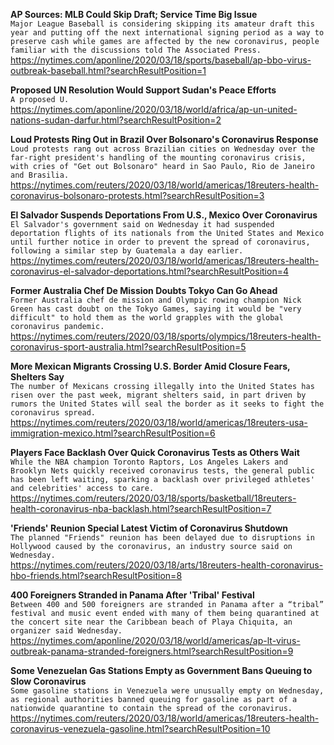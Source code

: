 **AP Sources: MLB Could Skip Draft; Service Time Big Issue**\
`Major League Baseball is considering skipping its amateur draft this year and putting off the next international signing period as a way to preserve cash while games are affected by the new coronavirus, people familiar with the discussions told The Associated Press.`\
https://nytimes.com/aponline/2020/03/18/sports/baseball/ap-bbo-virus-outbreak-baseball.html?searchResultPosition=1

**Proposed UN Resolution Would Support Sudan's Peace Efforts**\
`A proposed U.`\
https://nytimes.com/aponline/2020/03/18/world/africa/ap-un-united-nations-sudan-darfur.html?searchResultPosition=2

**Loud Protests Ring Out in Brazil Over Bolsonaro's Coronavirus Response**\
`Loud protests rang out across Brazilian cities on Wednesday over the far-right president's handling of the mounting coronavirus crisis, with cries of "Get out Bolsonaro" heard in Sao Paulo, Rio de Janeiro and Brasilia. `\
https://nytimes.com/reuters/2020/03/18/world/americas/18reuters-health-coronavirus-bolsonaro-protests.html?searchResultPosition=3

**El Salvador Suspends Deportations From U.S., Mexico Over Coronavirus**\
`El Salvador's government said on Wednesday it had suspended deportation flights of its nationals from the United States and Mexico until further notice in order to prevent the spread of coronavirus, following a similar step by Guatemala a day earlier.`\
https://nytimes.com/reuters/2020/03/18/world/americas/18reuters-health-coronavirus-el-salvador-deportations.html?searchResultPosition=4

**Former Australia Chef De Mission Doubts Tokyo Can Go Ahead**\
`Former Australia chef de mission and Olympic rowing champion Nick Green has cast doubt on the Tokyo Games, saying it would be "very difficult" to hold them as the world grapples with the global coronavirus pandemic.`\
https://nytimes.com/reuters/2020/03/18/sports/olympics/18reuters-health-coronavirus-sport-australia.html?searchResultPosition=5

**More Mexican Migrants Crossing U.S. Border Amid Closure Fears, Shelters Say**\
`The number of Mexicans crossing illegally into the United States has risen over the past week, migrant shelters said, in part driven by rumors the United States will seal the border as it seeks to fight the coronavirus spread.`\
https://nytimes.com/reuters/2020/03/18/world/americas/18reuters-usa-immigration-mexico.html?searchResultPosition=6

**Players Face Backlash Over Quick Coronavirus Tests as Others Wait**\
`While the NBA champion Toronto Raptors, Los Angeles Lakers and Brooklyn Nets quickly received coronavirus tests, the general public has been left waiting, sparking a backlash over privileged athletes' and celebrities' access to care.`\
https://nytimes.com/reuters/2020/03/18/sports/basketball/18reuters-health-coronavirus-nba-backlash.html?searchResultPosition=7

**'Friends' Reunion Special Latest Victim of Coronavirus Shutdown**\
`The planned "Friends" reunion has been delayed due to disruptions in Hollywood caused by the coronavirus, an industry source said on Wednesday.`\
https://nytimes.com/reuters/2020/03/18/arts/18reuters-health-coronavirus-hbo-friends.html?searchResultPosition=8

**400 Foreigners Stranded in Panama After 'Tribal' Festival**\
`Between 400 and 500 foreigners are stranded in Panama after a “tribal” festival and music event ended with many of them being quarantined at the concert site near the Caribbean beach of Playa Chiquita, an organizer said Wednesday.`\
https://nytimes.com/aponline/2020/03/18/world/americas/ap-lt-virus-outbreak-panama-stranded-foreigners.html?searchResultPosition=9

**Some Venezuelan Gas Stations Empty as Government Bans Queuing to Slow Coronavirus**\
`Some gasoline stations in Venezuela were unusually empty on Wednesday, as regional authorities banned queuing for gasoline as part of a nationwide quarantine to contain the spread of the coronavirus.`\
https://nytimes.com/reuters/2020/03/18/world/americas/18reuters-health-coronavirus-venezuela-gasoline.html?searchResultPosition=10


